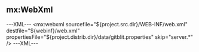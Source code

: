 ## mx:WebXml

---XML---
<mx:webxml sourcefile="${project.src.dir}/WEB-INF/web.xml" 
		destfile="${webinf}/web.xml"
		propertiesFile="${project.distrib.dir}/data/gitblit.properties"
		skip="server.*" />
---XML---
